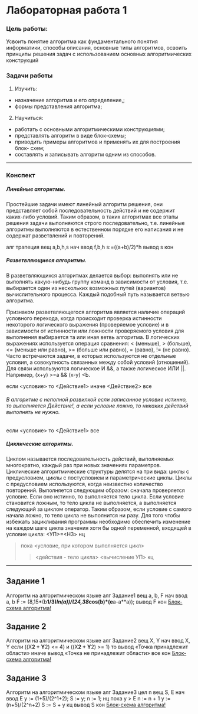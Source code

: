# Лабораторная работа 1

### Цель работы: 
Усвоить понятие алгоритма как фундаментального понятия информатики, способы описания, основные типы алгоритмов, освоить принципы решения задач с использованием основных алгоритмических конструкций

### Задачи работы
1. Изучить:
- назначение алгоритма и его определение,;
- формы представления алгоритма;
2. Научиться:
- работать с основными алгоритмическими конструкциями; 
- представлять алгоритм в виде блок-схемы;
- приводить примеры алгоритмов и применять их для построения блок-
схем;
- составлять и записывать алгоритм одним из способов.



***

### Конспект
##### Линейные алгоритмы.

Простейшие задачи имеют линейный алгоритм решения, они представляет собой последовательность действий и не содержит каких-либо условий. Таким образом, в таких алгоритмах все этапы решения задачи выполняются строго последовательно, т.е. линейные алгоритмы выполняются в естественном порядке его написания и не содержат разветвлений и повторений.

алг трапеция
вещ а,b,h,s
нач
   ввод f,b,h
      s:=((a+b)/2)*h
   вывод s
 кон


##### Разветвляющиеся алгоритмы. 
В разветвляющихся алгоритмах делается выбор: выполнять или не выполнять какую-нибудь группу команд в зависимости от условия, т.е. выбирается один из нескольких возможных путей (вариантов) вычислительного процесса. Каждый подобный путь называется ветвью алгоритма.

Признаком разветвляющегося алгоритма является наличие операций условного перехода, когда происходит проверка истинности некоторого логического выражения (проверяемое условие) и в зависимости от истинности или ложности проверяемого условия для выполнения выбирается та или иная ветвь алгоритма.
В логических выражениях используется операция сравнения: < (меньше), > (больше), <= (меньше или равно), >= (больше или равно), = (равно), != (не равно). Часто встречаются задачи, в которых используются не отдельные условия, а совокупность связанных между собой условий (отношений). Для связи используются логическое И &&, а также логическое ИЛИ ||. Например, (х+у) >=а && (х-у) <Ь.

если <условие>
то <Действие1>
иначе <Действие2>
все

###### В алгоритме с неполной развилкой если записанное условие истинно, то выполняется Действие!, а если условие ложно, то никаких действий выполнять не нужно.
если <условие>
то <Действие1>
все

##### Циклические алгоритмы. 
Циклом называется последовательность действий, выполняемых многократно, каждый раз при новых значениях параметров. 
Циклические алгоритмические структуры делятся на три вида: циклы с предусловием, циклы с постусловием и параметрические циклы.
Циклы с предусловием используются, когда неизвестно количество повторений. Выполняется следующим образом: сначала проверяется условие. Если оно истинно, то выполняется тело цикла. Если условие становится ложным, то тело цикла не выполняется, а выполняется следующий за циклом оператор. Таким образом, если условие с самого начала ложно, то тело цикла не выполнится ни разу.
Для того чтобы избежать зацикливания программы необходимо обеспечить изменение на каждом шаге цикла значения хотя бы одной переменной, входящей в условие цикла:
<УП>=<НЗ>
нц

>пока <условие, при котором выполняется цикл>
>> <действия - тело цикла>
>> <вычисление УП>
>кц





***


## Задание 1
Алгоритм на алгоритмическом языке
алг Задание1
вещ a, b, F
нач
	ввод a, b
	F := (8,15*(b**1/3)*ln(a))/(24,38*cos(b)*(e**a-a**a));
	вывод F
кон
[Блок-схема алгоритма!](/Lab_1/img-1-lab/1.png)


## Задание 2
Алгоритм на алгоритмическом языке
алг Задание2
вещ X, Y
нач
	ввод X, Y
	если ((X**2 + Y**2) <= 4) и ((X**2 + Y**2) >= 1) то
		вывод «Точка принадлежит области»
	иначе
		вывод «Точка не принадлежит области»
все
кон
[Блок-схема алгоритма!](/Lab_1/img-1-lab/2.png)

## Задание 3
Алгоритм на алгоритмическом языке
алг Задание3
цел n
вещ S, E
нач
	ввод E
	y := (1+5)/(2^1+2);
	S := y;
	n := 1;
	нц
	пока y > E
		n := n + 1
		y := (n+5)/(2^n+2)
		S := S + y
	кц
	вывод S
кон
[Блок-схема алгоритма!](/Lab_1/img-1-lab/3.png)

